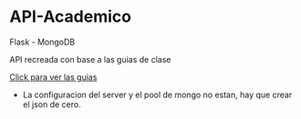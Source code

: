 # API-Academico
Flask - MongoDB

API recreada con base a las guias de clase

<a href="https://educacioncontinuavirtual.unal.edu.co/mod/hvp/view.php?id=10458#h5pbookid=727&chapter=h5p-interactive-book-chapter-65a6edba-6d21-4a49-9e7e-b2c3dc51a8e8&section=0" target="_blank">Click para ver las guias</a>

- La configuracion del server y el pool de mongo no estan, hay que crear el json de cero.
